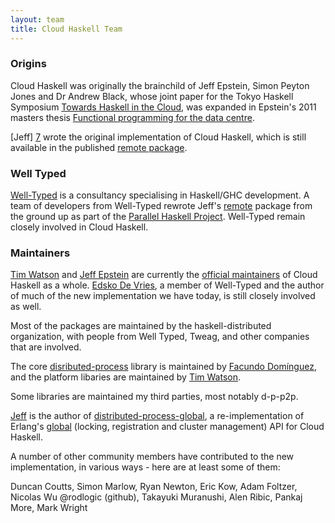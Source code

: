 ```yaml
---
layout: team
title: Cloud Haskell Team
---
```


### Origins

Cloud Haskell was originally the brainchild of Jeff Epstein, Simon Peyton Jones
and Dr Andrew Black, whose joint paper for the Tokyo Haskell Symposium
[Towards Haskell in the Cloud][1], was expanded in Epstein's 2011 masters thesis
[Functional programming for the data centre][2].

[Jeff] [7] wrote the original implementation of Cloud Haskell, which is still
available in the published [remote package][3].

### Well Typed

[Well-Typed][4] is a consultancy specialising in Haskell/GHC development. A team
of developers from Well-Typed rewrote Jeff's [remote][3] package from the ground
up as part of the [Parallel Haskell Project][5]. Well-Typed remain closely involved
in Cloud Haskell.

### Maintainers

[Tim Watson][6] and [Jeff Epstein][7] are currently the [official maintainers][9]
of Cloud Haskell as a whole. [Edsko De Vries][13], a member of Well-Typed and the
author of much of the new implementation we have today, is still closely involved
as well.

Most of the packages are maintained by the haskell-distributed
organization, with people from Well Typed, Tweag, and other companies
that are involved.

The core [disributed-process][8] library is maintained by
[Facundo Domínguez][14], and the platform libaries are maintained by
[Tim Watson][6].

Some libraries are maintained my third parties, most notably d-p-p2p.

[Jeff][7] is the author of [distributed-process-global][11], a re-implementation of
Erlang's [global][12] (locking, registration and cluster management) API for
Cloud Haskell.

A number of other community members have contributed to the new implementation,
in various ways - here are at least some of them:

Duncan Coutts, Simon Marlow, Ryan Newton, Eric Kow, Adam Foltzer, Nicolas Wu
@rodlogic (github), Takayuki Muranushi, Alen Ribic, Pankaj More, Mark Wright

[1]: http://research.microsoft.com/en-us/um/people/simonpj/papers/parallel/remote.pdf
[2]: http://research.microsoft.com/en-us/um/people/simonpj/papers/parallel/epstein-thesis.pdf
[3]: http://hackage.haskell.org/package/remote-0.1.1
[4]: http://www.well-typed.com
[5]: http://www.haskell.org/haskellwiki/Parallel_GHC_Project
[6]: https://github.com/hyperthunk
[7]: https://github.com/jepst
[8]: https://github.com/haskell-distributed/disributed-process
[9]: http://hackage.haskell.org/trac/ghc/wiki/Contributors
[10]: http://en.wikipedia.org/wiki/Open_Telecom_Platform
[11]: https://github.com/jepst/distributed-process-global
[12]: http://www.erlang.org/doc/man/global.html
[13]: https://github.com/edsko
[14]: https://github.com/facundominguez
